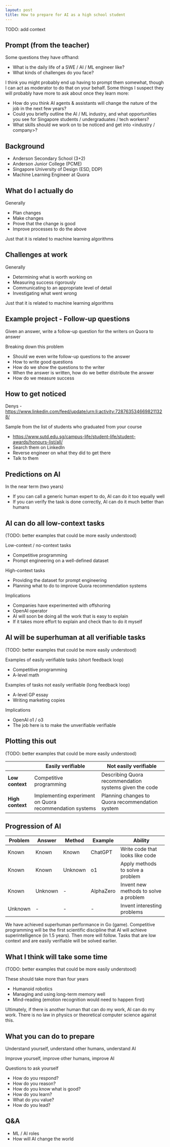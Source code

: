 ```yaml
---
layout: post
title: How to prepare for AI as a high school student
---
```



TODO: add context


## Prompt (from the teacher)

Some questions they have offhand:
- What is the daily life of a SWE / AI / ML engineer like?
- What kinds of challenges do you face?

I think you might probably end up having to prompt them somewhat, though I can act as moderator to do that on your behalf. Some things I suspect they will probably have more to ask about once they learn more:

- How do you think AI agents & assistants will change the nature of the job in the next few years?
- Could you briefly outline the AI / ML industry, and what opportunities you see for Singapore students / undergraduates / tech workers?
- What skills should we work on to be noticed and get into <industry / company>?





## Background

- Anderson Secondary School (3+2)
- Anderson Junior College (PCME)
- Singapore University of Design (ESD, DDP)
- Machine Learning Engineer at Quora




## What do I actually do

Generally
- Plan changes
- Make changes
- Prove that the change is good
- Improve processes to do the above

Just that it is related to machine learning algorithms




## Challenges at work

Generally
- Determining what is worth working on
- Measuring success rigorously
- Communicating to an appropriate level of detail
- Investigating what went wrong

Just that it is related to machine learning algorithms




## Example project - Follow-up questions

Given an answer, write a follow-up question for the writers on Quora to answer

Breaking down this problem
- Should we even write follow-up questions to the answer
- How to write good questions
- How do we show the questions to the writer
- When the answer is written, how do we better distribute the answer
- How do we measure success




## How to get noticed

Denys - https://www.linkedin.com/feed/update/urn:li:activity:7287635346698211328/

Sample from the list of students who graduated from your course
- https://www.sutd.edu.sg/campus-life/student-life/student-awards/honours-list/all/
- Search them on LinkedIn
- Reverse engineer on what they did to get there
- Talk to them





## Predictions on AI

In the near term (two years)
- If you can call a generic human expert to do, AI can do it too equally well
- If you can verify the task is done correctly, AI can do it much better than humans




## AI can do all low-context tasks

(TODO: better examples that could be more easily understood)

Low-context / no-context tasks
- Competitive programming
- Prompt engineering on a well-defined dataset

High-context tasks
- Providing the dataset for prompt engineering
- Planning what to do to improve Quora recommendation systems

Implications
- Companies have experimented with offshoring
- OpenAI operator
- AI will soon be doing all the work that is easy to explain
- If it takes more effort to explain and check than to do it myself




## AI will be superhuman at all verifiable tasks

(TODO: better examples that could be more easily understood)

Examples of easily verifiable tasks (short feedback loop)
- Competitive programming
- A-level math

Examples of tasks not easily verifiable (long feedback loop)
- A-level GP essay
- Writing marketing copies

Implications
- OpenAI o1 / o3
- The job here is to make the unverifiable verifiable




## Plotting this out

(TODO: better examples that could be more easily understood)

|                  | Easily verifiable                                       | Not easily verifiable                                  |
| ---------------- | ------------------------------------------------------- | ------------------------------------------------------ |
| **Low context**  | Competitive programming                                 | Describing Quora recommendation systems given the code |
| **High context** | Implementing experiment on Quora recommendation systems | Planning changes to Quora recommendation system        |




## Progression of AI

| Problem | Answer  | Method  | Example   | Ability                               |
| ------- | ------- | ------- | --------- | ------------------------------------- |
| Known   | Known   | Known   | ChatGPT   | Write code that looks like code       |
| Known   | Known   | Unknown | o1        | Apply methods to solve a problem      |
| Known   | Unknown | -       | AlphaZero | Invent new methods to solve a problem |
| Unknown | -       | -       | -         | Invent interesting problems           |

We have achieved superhuman performance in Go (game).
Competitive programming will be the first scientific discipline that AI will achieve superintelligence (in 1.5 years).
Then more will follow. Tasks that are low context and are easily verifiable will be solved earlier.




## What I think will take some time

(TODO: better examples that could be more easily understood)

These should take more than four years
- Humanoid robotics
- Managing and using long-term memory well
- Mind-reading (emotion recognition would need to happen first)

Ultimately, if there is another human that can do my work, AI can do my work.
There is no law in physics or theoretical computer science against this.




## What you can do to prepare

Understand yourself, understand other humans, understand AI

Improve yourself, improve other humans, improve AI

Questions to ask yourself
- How do you respond?
- How do you reason?
- How do you know what is good?
- How do you learn?
- What do you value?
- How do you lead?



## Q&A

- ML / AI roles
- How will AI change the world

